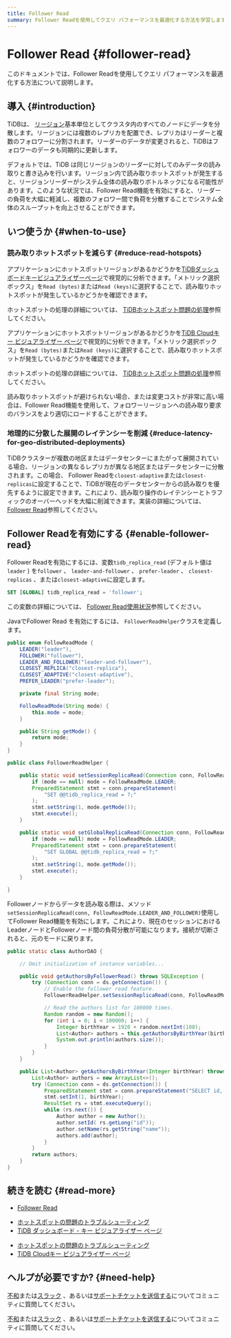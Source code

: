 ```yaml
---
title: Follower Read
summary: Follower Readを使用してクエリ パフォーマンスを最適化する方法を学習します。
---
```


# Follower Read {#follower-read}

このドキュメントでは、Follower Readを使用してクエリ パフォーマンスを最適化する方法について説明します。

## 導入 {#introduction}

TiDBは、 [リージョン](/tidb-storage.md#region)基本単位としてクラスタ内のすべてのノードにデータを分散します。リージョンには複数のレプリカを配置でき、レプリカはリーダーと複数のフォロワーに分割されます。リーダーのデータが変更されると、TiDBはフォロワーのデータも同期的に更新します。

デフォルトでは、TiDB は同じリージョンのリーダーに対してのみデータの読み取りと書き込みを行います。リージョン内で読み取りホットスポットが発生すると、リージョンリーダーがシステム全体の読み取りボトルネックになる可能性があります。このような状況では、Follower Read機能を有効にすると、リーダーの負荷を大幅に軽減し、複数のフォロワー間で負荷を分散することでシステム全体のスループットを向上させることができます。

## いつ使うか {#when-to-use}

### 読み取りホットスポットを減らす {#reduce-read-hotspots}

<CustomContent platform="tidb">

アプリケーションにホットスポットリージョンがあるかどうかを[TiDBダッシュボードキービジュアライザーページ](/dashboard/dashboard-key-visualizer.md)で視覚的に分析できます。「メトリック選択ボックス」を`Read (bytes)`または`Read (keys)`に選択することで、読み取りホットスポットが発生しているかどうかを確認できます。

ホットスポットの処理の詳細については、 [TiDBホットスポット問題の処理](/troubleshoot-hot-spot-issues.md)参照してください。

</CustomContent>

<CustomContent platform="tidb-cloud">

アプリケーションにホットスポットリージョンがあるかどうかを[TiDB Cloudキー ビジュアライザー ページ](/tidb-cloud/tune-performance.md#key-visualizer)で視覚的に分析できます。「メトリック選択ボックス」を`Read (bytes)`または`Read (keys)`に選択することで、読み取りホットスポットが発生しているかどうかを確認できます。

ホットスポットの処理の詳細については、 [TiDBホットスポット問題の処理](https://docs.pingcap.com/tidb/stable/troubleshoot-hot-spot-issues)参照してください。

</CustomContent>

読み取りホットスポットが避けられない場合、または変更コストが非常に高い場合は、Follower Read機能を使用して、フォロワーリージョンへの読み取り要求のバランスをより適切にロードすることができます。

### 地理的に分散した展開のレイテンシーを削減 {#reduce-latency-for-geo-distributed-deployments}

TiDBクラスターが複数の地区またはデータセンターにまたがって展開されている場合、リージョンの異なるレプリカが異なる地区またはデータセンターに分散されます。この場合、 Follower Readを`closest-adaptive`または`closest-replicas`に設定することで、TiDBが現在のデータセンターからの読み取りを優先するように設定できます。これにより、読み取り操作のレイテンシーとトラフィックのオーバーヘッドを大幅に削減できます。実装の詳細については、 [Follower Read](/follower-read.md)参照してください。

## Follower Readを有効にする {#enable-follower-read}

<SimpleTab groupId="language">
<div label="SQL" value="sql">

Follower Readを有効にするには、変数`tidb_replica_read` (デフォルト値は`leader` ) を`follower` 、 `leader-and-follower` 、 `prefer-leader` 、 `closest-replicas` 、または`closest-adaptive`に設定します。

```sql
SET [GLOBAL] tidb_replica_read = 'follower';
```

この変数の詳細については、 [Follower Read使用状況](/follower-read.md#usage)参照してください。

</div>
<div label="Java" value="java">

JavaでFollower Read を有効にするには、 `FollowerReadHelper`クラスを定義します。

```java
public enum FollowReadMode {
    LEADER("leader"),
    FOLLOWER("follower"),
    LEADER_AND_FOLLOWER("leader-and-follower"),
    CLOSEST_REPLICA("closest-replica"),
    CLOSEST_ADAPTIVE("closest-adaptive"),
    PREFER_LEADER("prefer-leader");

    private final String mode;

    FollowReadMode(String mode) {
        this.mode = mode;
    }

    public String getMode() {
        return mode;
    }
}

public class FollowerReadHelper {

    public static void setSessionReplicaRead(Connection conn, FollowReadMode mode) throws SQLException {
        if (mode == null) mode = FollowReadMode.LEADER;
        PreparedStatement stmt = conn.prepareStatement(
            "SET @@tidb_replica_read = ?;"
        );
        stmt.setString(1, mode.getMode());
        stmt.execute();
    }

    public static void setGlobalReplicaRead(Connection conn, FollowReadMode mode) throws SQLException {
        if (mode == null) mode = FollowReadMode.LEADER;
        PreparedStatement stmt = conn.prepareStatement(
            "SET GLOBAL @@tidb_replica_read = ?;"
        );
        stmt.setString(1, mode.getMode());
        stmt.execute();
    }

}
```

Followerノードからデータを読み取る際は、メソッド`setSessionReplicaRead(conn, FollowReadMode.LEADER_AND_FOLLOWER)`使用してFollower Read機能を有効にします。これにより、現在のセッションにおけるLeaderノードとFollowerノード間の負荷分散が可能になります。接続が切断されると、元のモードに戻ります。

```java
public static class AuthorDAO {

    // Omit initialization of instance variables...

    public void getAuthorsByFollowerRead() throws SQLException {
        try (Connection conn = ds.getConnection()) {
            // Enable the follower read feature.
            FollowerReadHelper.setSessionReplicaRead(conn, FollowReadMode.LEADER_AND_FOLLOWER);

            // Read the authors list for 100000 times.
            Random random = new Random();
            for (int i = 0; i < 100000; i++) {
                Integer birthYear = 1920 + random.nextInt(100);
                List<Author> authors = this.getAuthorsByBirthYear(birthYear);
                System.out.println(authors.size());
            }
        }
    }

    public List<Author> getAuthorsByBirthYear(Integer birthYear) throws SQLException {
        List<Author> authors = new ArrayList<>();
        try (Connection conn = ds.getConnection()) {
            PreparedStatement stmt = conn.prepareStatement("SELECT id, name FROM authors WHERE birth_year = ?");
            stmt.setInt(1, birthYear);
            ResultSet rs = stmt.executeQuery();
            while (rs.next()) {
                Author author = new Author();
                author.setId( rs.getLong("id"));
                author.setName(rs.getString("name"));
                authors.add(author);
            }
        }
        return authors;
    }
}
```

</div>
</SimpleTab>

## 続きを読む {#read-more}

-   [Follower Read](/follower-read.md)

<CustomContent platform="tidb">

-   [ホットスポットの問題のトラブルシューティング](/troubleshoot-hot-spot-issues.md)
-   [TiDB ダッシュボード - キー ビジュアライザー ページ](/dashboard/dashboard-key-visualizer.md)

</CustomContent>

<CustomContent platform="tidb-cloud">

-   [ホットスポットの問題のトラブルシューティング](https://docs.pingcap.com/tidb/stable/troubleshoot-hot-spot-issues)
-   [TiDB Cloudキー ビジュアライザー ページ](/tidb-cloud/tune-performance.md#key-visualizer)

</CustomContent>

## ヘルプが必要ですか? {#need-help}

<CustomContent platform="tidb">

[不和](https://discord.gg/DQZ2dy3cuc?utm_source=doc)または[スラック](https://slack.tidb.io/invite?team=tidb-community&#x26;channel=everyone&#x26;ref=pingcap-docs) 、あるいは[サポートチケットを送信する](/support.md)についてコミュニティに質問してください。

</CustomContent>

<CustomContent platform="tidb-cloud">

[不和](https://discord.gg/DQZ2dy3cuc?utm_source=doc)または[スラック](https://slack.tidb.io/invite?team=tidb-community&#x26;channel=everyone&#x26;ref=pingcap-docs) 、あるいは[サポートチケットを送信する](https://tidb.support.pingcap.com/)についてコミュニティに質問してください。

</CustomContent>
